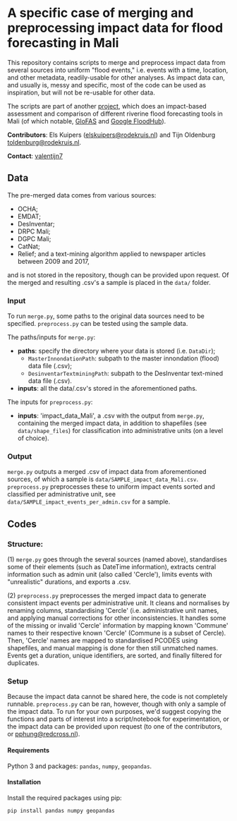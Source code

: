 # **A specific case of merging and preprocessing impact data for flood forecasting in Mali**

This repository contains scripts to merge and preprocess impact data from several sources into uniform "flood events," i.e. events with a time, location, and other metadata, readily-usable for other analyses.
As impact data can, and usually is, messy and specific, most of the code can be used as inspiration, but will not be re-usable for other data.

The scripts are part of another [project](https://github.com/rodekruis/river-flood-data-analysis), which does an impact-based assessment and comparison of different riverine flood forecasting tools in Mali (of which notable, [GloFAS](https://global-flood.emergency.copernicus.eu/) and [Google FloodHub](https://sites.research.google/floods/l/0/0/3)).

**Contributors**: Els Kuipers ([elskuipers@rodekruis.nl](mailto:elskuipers@rodekruis.nl)) and Tijn Oldenburg [toldenburg@rodekruis.nl](mailto:toldenburg@rodekruis.nl).

**Contact**: [valentijn7](https://github.com/valentijn7)

## **Data**

The pre-merged data comes from various sources:
- OCHA;
- EMDAT;
- DesInventar;
- DRPC Mali;
- DGPC Mali;
- CatNat;
- Relief; 
and a text-mining algorithm applied to newspaper articles between 2009 and 2017,

and is not stored in the repository, though can be provided upon request. Of the merged and resulting .csv's a sample is placed in the ``data/`` folder.

### **Input**

To run ``merge.py``, some paths to the original data sources need to be specified. ``preprocess.py`` can be tested using the sample data.

The paths/inputs for ``merge.py``:
- **paths**: specify the directory where your data is stored (i.e. ``DataDir``);
    - `MasterInnondationPath`: subpath to the master innondation (flood) data file (.csv);
    - `DesinventarTextminingPath`: subpath to the DesInventar text-mined data file (.csv).
- **inputs**: all the data/.csv's stored in the aforementioned paths.

The inputs for ``preprocess.py``:
- **inputs**: 'impact_data_Mali', a .csv with the output from ``merge.py``, containing the merged impact data, in addition to shapefiles (see ``data/shape_files``) for classification into administrative units (on a level of choice).

### Output

``merge.py`` outputs a merged .csv of impact data from aforementioned sources, of which a sample is ``data/SAMPLE_impact_data_Mali.csv``. ``preprocess.py`` preprocesses these to uniform impact events sorted and classified per administrative unit, see ``data/SAMPLE_impact_events_per_admin.csv`` for a sample.

## Codes

### Structure:

(1) `merge.py` goes through the several sources (named above), standardises some of their elements (such as DateTime information), extracts central information such as admin unit (also called 'Cercle'), limits events with "unrealistic" durations, and exports a .csv.

(2) `preprocess.py` preprocesses the merged impact data to generate consistent impact events per administrative unit. It cleans and normalises by renaming columns, standardising 'Cercle' (i.e. administrative unit names, and applying manual corrections for other inconsistencies. It handles some of the missing or invalid 'Cercle' information by mapping known 'Commune' names to their respective known 'Cercle' (Commune is a subset of Cercle). Then, 'Cercle' names are mapped to standardised PCODES using shapefiles, and manual mapping is done for then still unmatched names. Events get a duration, unique identifiers, are sorted, and finally filtered for duplicates.

### Setup

Because the impact data cannot be shared here, the code is not completely runnable. ``preprocess.py`` can be ran, however, though with only a sample of the impact data. To run for your own purposes, we'd suggest copying the functions and parts of interest into a script/notebook for experimentation, or the impact data can be provided upon request (to one of the contributors, or [pphung@redcross.nl](pphung@redcross.nl)).

#### Requirements

Python 3 and packages: `pandas`, `numpy`, `geopandas`.

#### Installation

Install the required packages using pip:

```bash
pip install pandas numpy geopandas
